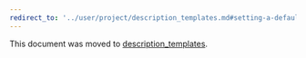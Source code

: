 ```yaml
---
redirect_to: '../user/project/description_templates.md#setting-a-default-template-for-merge-requests-and-issues--starter'
---
```


This document was moved to [description_templates](../user/project/description_templates.md#setting-a-default-template-for-merge-requests-and-issues--starter).
